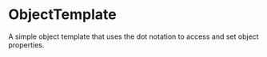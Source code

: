 # ObjectTemplate
A simple object template that uses the dot notation to access and set object properties.
